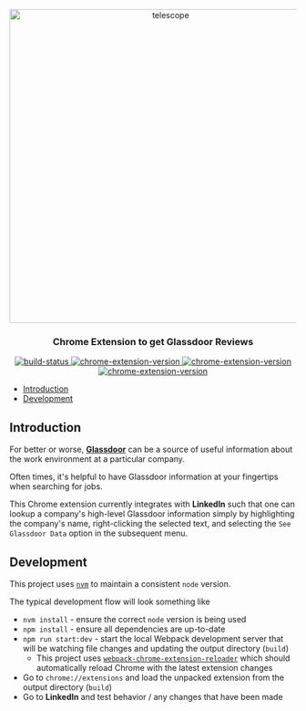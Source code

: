 <p align="center">
 <a href="#" target="_blank" rel="noopener noreferrer">
  <img width="550" src="https://user-images.githubusercontent.com/8136030/65654000-1fb83880-dfcc-11e9-82de-0f48303e3d79.png" alt="telescope">
 </a>
</p>
<h3 class="title" align="center">Chrome Extension to get Glassdoor Reviews</h3>
<p align="center">
 <a href="https://travis-ci.org/jaebradley/telescope-chrome-extension">
  <img src="https://travis-ci.org/jaebradley/telescope-chrome-extension.svg?branch=master" alt="build-status"></img>
 </a>
 <a href="https://chrome.google.com/webstore/detail/lgphjiclbioogghoddaaekfedbolnofn">
  <img src="https://img.shields.io/chrome-web-store/v/lgphjiclbioogghoddaaekfedbolnofn.svg" alt="chrome-extension-version"></img>
 <a href="https://chrome.google.com/webstore/detail/lgphjiclbioogghoddaaekfedbolnofn">
  <img src="https://img.shields.io/chrome-web-store/rating/lgphjiclbioogghoddaaekfedbolnofn.svg" alt="chrome-extension-version"></img>
 </a>
 <a href="https://chrome.google.com/webstore/detail/lgphjiclbioogghoddaaekfedbolnofn">
  <img src="https://img.shields.io/chrome-web-store/users/lgphjiclbioogghoddaaekfedbolnofn.svg" alt="chrome-extension-version"></img>
 </a>
</p>

* [Introduction](#introduction)
* [Development](#development)

## Introduction

For better or worse, [**Glassdoor**](https://glassdoor.com/index.htm) can be a source of useful information about the work environment at a particular company.

Often times, it's helpful to have Glassdoor information at your fingertips when searching for jobs.

This Chrome extension currently integrates with **LinkedIn** such that one can lookup a company's high-level Glassdoor information simply by highlighting the company's name, right-clicking the selected text, and selecting the `See Glassdoor Data` option in the subsequent menu.

## Development

This project uses [`nvm`](https://github.com/nvm-sh/nvm) to maintain a consistent `node` version.

The typical development flow will look something like

* `nvm install` - ensure the correct `node` version is being used
* `npm install` - ensure all dependencies are up-to-date
* `npm run start:dev` - start the local Webpack development server that will be watching file changes and updating the output directory (`build`)
  * This project uses [`webpack-chrome-extension-reloader`](https://github.com/rubenspgcavalcante/webpack-chrome-extension-reloader) which should automatically reload Chrome with the latest extension changes
* Go to `chrome://extensions` and load the unpacked extension from the output directory (`build`)
* Go to **LinkedIn** and test behavior / any changes that have been made

